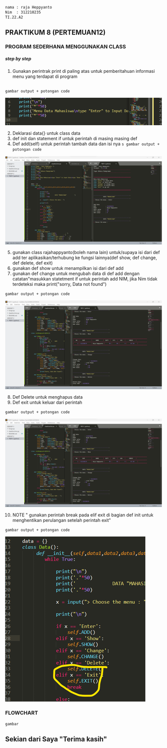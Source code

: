 ```
nama : raja Heppyanto
Nim  : 312210235
TI.22.A2
```

## PRAKTIKUM 8 (PERTEMUAN12)

### PROGRAM SEDERHANA MENGGUNAKAN CLASS

##### step by step
1. Gunakan perintrak print di paling atas untuk pemberitahuan informasi menu yang terdapat di program
##
 ```
gambar output + potongan code
 ```

 ![ss5](foto/ss5.png)

2. Deklarasi data{} untuk class data
3. def init dan statement if untuk perintah di masing masing def
4. Def add(self) untuk perintah tambah data dan isi nya
 ``s
gambar output + potongan code
 ``

 ![ss1](foto/ss1.png)

5. gunakan class rajahappyanto(boleh nama lain) untuk/supaya isi dari def add ter aplikasikan/terhubung ke fungsi lainnya(def show, def change, def delete, def exit)
6. gunakan def  show untuk menampilkan isi dari def add
7. gunakan def change untuk mengubah data di def add dengan catatan"masukkan statetment if untuk perintah add NIM, jika Nim tidak terdeteksi maka print("sorry, Data not found")
 ```
gambar output + potongan code
 ```

 ![ss2](foto/ss2.png)

8. Def Delete untuk menghapus data
9. Def exit untuk keluar dari perintah
 ```
gambar output + potongan code
 ```
 ![ss3](foto/ss3.png)


10. NOTE " gunakan perintah break pada elif exit di bagian def init untuk menghentikan perulangan setelah perintah exit"
 ```
gambar output + potongan code
 ```
![ss4](foto/ss4.png)


 ### FLOWCHART
  ```
gambar 
 ```


## Sekian dari Saya "Terima kasih"
